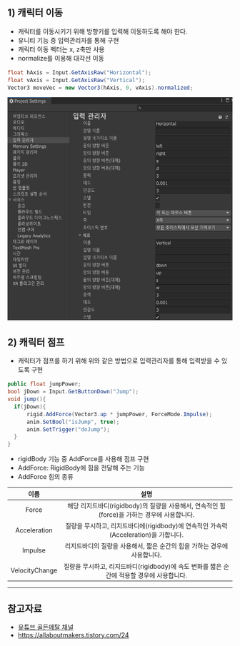 ## 1) 캐릭터 이동 
  * 캐릭터를 이동시키기 위해 방향키를 입력해 이동하도록 해야 한다. 
  * 유니티 기능 중 입력관리자를 통해 구현
  * 캐릭터 이동 벡터는 x, z축만 사용
  * normalize를 이용해 대각선 이동

```c#
float hAxis = Input.GetAxisRaw("Horizontal");
float vAxis = Input.GetAxisRaw("Vertical");
Vector3 moveVec = new Vector3(hAxis, 0, vAxis).normalized; 
```
<img src = "./image/input manager.png" height = "500" width = "600"></img><br/>

## 2) 캐릭터 점프
  * 캐릭터가 점프를 하기 위해 위와 같은 방법으로 입력관리자를 통해 입력받을 수 있도록 구현

  ```c#
  public float jumpPower;
  bool jDown = Input.GetButtonDown("Jump");
  void jump(){
    if(jDown){
        rigid.AddForce(Vector3.up * jumpPower, ForceMode.Impulse);
        anim.SetBool("isJump", true);
        anim.SetTrigger("doJump");
    }
  }
  ```
  * rigidBody 기능 중 AddForce를 사용해 점프 구현
  * AddForce: RigidBody에 힘을 전달해 주는 기능
  * AddForce 힘의 종류
  
  |이름|설명|
  |:---:|:---:|
  |Force| 해당 리지드바디(rigidbody)의 질량을 사용해서, 연속적인 힘(force)을 가하는 경우에 사용합니다.|
  |Acceleration|질량을 무시하고, 리지드바디에(rigidbody)에 연속적인 가속력(Acceleration)을 가합니다.|
  |Impulse|	리지드바디의 질량을 사용해서, 짧은 순간의 힘을 가하는 경우에 사용합니다.|
  |VelocityChange|질량을 무시하고, 리지드바디(rigidbody)에 속도 변화를 짧은 순간에 적용할 경우에 사용합니다.|


  ***
  ## 참고자료
  * [유튜브 골든메탈 채널](https://www.youtube.com/c/GoldMetal)
  * <https://allaboutmakers.tistory.com/24>
